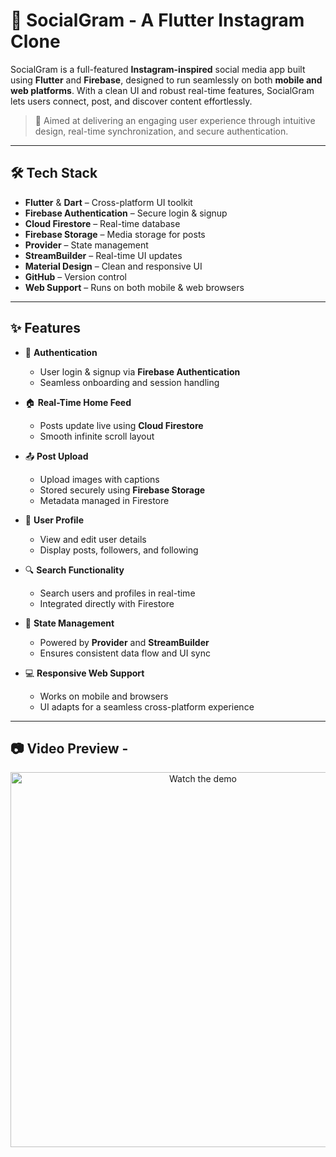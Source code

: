 # 📱 SocialGram - A Flutter Instagram Clone

SocialGram is a full-featured **Instagram-inspired** social media app built using **Flutter** and **Firebase**, designed to run seamlessly on both **mobile and web platforms**. With a clean UI and robust real-time features, SocialGram lets users connect, post, and discover content effortlessly.

> 🚀 Aimed at delivering an engaging user experience through intuitive design, real-time synchronization, and secure authentication.

---

## 🛠️ Tech Stack

- **Flutter** & **Dart** – Cross-platform UI toolkit  
- **Firebase Authentication** – Secure login & signup  
- **Cloud Firestore** – Real-time database  
- **Firebase Storage** – Media storage for posts  
- **Provider** – State management  
- **StreamBuilder** – Real-time UI updates  
- **Material Design** – Clean and responsive UI  
- **GitHub** – Version control  
- **Web Support** – Runs on both mobile & web browsers

---

## ✨ Features

- 🔐 **Authentication**  
  - User login & signup via **Firebase Authentication**  
  - Seamless onboarding and session handling  

- 🏠 **Real-Time Home Feed**  
  - Posts update live using **Cloud Firestore**  
  - Smooth infinite scroll layout

- 📤 **Post Upload**  
  - Upload images with captions  
  - Stored securely using **Firebase Storage**  
  - Metadata managed in Firestore

- 👤 **User Profile**  
  - View and edit user details  
  - Display posts, followers, and following  

- 🔍 **Search Functionality**  
  - Search users and profiles in real-time  
  - Integrated directly with Firestore

- 🔄 **State Management**  
  - Powered by **Provider** and **StreamBuilder**  
  - Ensures consistent data flow and UI sync

- 💻 **Responsive Web Support**  
  - Works on mobile and browsers  
  - UI adapts for a seamless cross-platform experience

---

## 📷 Video Preview - 

<p align="center">
  <a href="https://youtu.be/MhIjvY8Gv6g" target="_blank">
    <img src="https://img.youtube.com/vi/MhIjvY8Gv6g/0.jpg" alt="Watch the demo" width="600" />
  </a>
</p>
